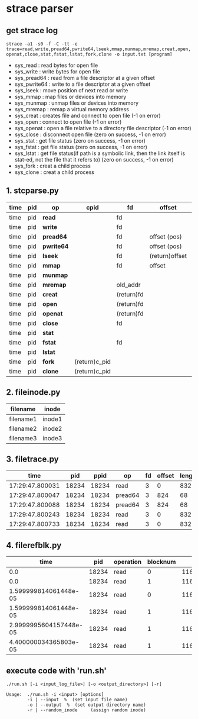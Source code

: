 # strace parser

## get strace log
`strace -a1 -s0 -f -C -tt -e trace=read,write,pread64,pwrite64,lseek,mmap,munmap,mremap,creat,open,openat,close,stat,fstat,lstat,fork,clone -o input.txt [program]`
* sys\_read : read bytes for open file<br>
* sys\_write : write bytes for open file<br>
* sys\_pread64 : read from a file descriptor at a given offset<br>
* sys\_pwrite64 : write to a file descriptor at a given offset<br>
* sys\_lseek : move position of next read or write<br>
* sys\_mmap : map files or devices into memory<br>
* sys\_munmap : unmap files or devices into memory<br>
* sys\_mremap : remap a virtual memory address<br>
* sys\_creat : creates file and connect to open file (-1 on error)<br>
* sys\_open : connect to open file (-1 on error)<br>
* sys\_openat : open a file relative to a directory file descriptor (-1 on error)<br>
* sys\_close : disconnect open file (zero on success, -1 on error)<br>
* sys\_stat : get file status (zero on success, -1 on error)<br>
* sys\_fstat : get file status (zero on success, -1 on error)<br>
* sys\_lstat : get file status(if path is a symbolic link, then the link itself is stat-ed, not the file that it refers to) (zero on success, -1 on error)<br>
* sys\_fork : creat a child process<br>
* sys\_clone : creat a child process<br>

## 1. stcparse.py
**time** | **pid** | **op** | **cpid** | **fd** | **offset** | **length** | **mem\_addr** | **filename** | **inode**
---- | ---- | ---- | ---- | ---- | ---- | ---- | ---- | ---- | ----
time | pid | **read** | | fd | | (return)count | | | |
time | pid | **write** | | fd | | (return)count | | | |
time | pid | **pread64** | | fd | offset (pos) | (return)count | | | |
time | pid | **pwrite64** | | fd | offset (pos) | (return)count | | | |
time | pid | **lseek** | | fd | (return)offset | | | |
time | pid | **mmap** | | fd | offset | length | (return)addr | |
time | pid | **munmap** | | | | length | addr | |
time | pid | **mremap** | | old\_addr | | new\_len | (return)new\_addr | |
time | pid | **creat** | | (return)fd | | | | \*pathname |
time | pid | **open** | | (return)fd | | | | \*filename |
time | pid | **openat** | | (return)fd | | | | \*pathname |
time | pid | **close** | | fd | | | | | |
time | pid | **stat** | | | | | | \*path | st\_ino |
time | pid | **fstat** | | fd | | | | | st\_ino |
time | pid | **lstat** | | | | | | \*path | st\_ino |
time | pid | **fork** | (return)c\_pid | | | | | | |
time | pid | **clone** | (return)c\_pid | | | | | | |

## 2. fileinode.py
**filename** | **inode**
---- | ----
filename1 | inode1
filename2 | inode2
filename3 | inode3

## 3. filetrace.py
**time** | **pid** | **ppid** | **op** | **fd** | **offset** | **length** | **inode**
---- | ---- | ---- | ---- | ---- | ---- | ---- | ----
17:29:47.800031 | 18234 | 18234 | read | 3 | 0 | 832 | 169103596144
17:29:47.800047 | 18234 | 18234 | pread64 | 3 | 824 | 68 | 169103596144
17:29:47.800088 | 18234 | 18234 | pread64 | 3 | 824 | 68 | 169103596144
17:29:47.800243 | 18234 | 18234 | read | 3 | 0 | 832 | 560396772133
17:29:47.800733 | 18234 | 18234 | read | 3 | 0 | 832 | 342931731962

## 4. filerefblk.py
**time** | **pid** | **operation** | **blocknum** | **inode** | **read\_blk** | **write\_blk**
---- | ---- | ---- | ---- | ---- | ---- | ----
0.0 | 18234 | read | 0 | 116957545747 | 0 | 
0.0 | 18234 | read | 1 | 116957545747 | 1 | 
1.599999814061448e-05 | 18234 | read | 0 | 116957545747 | 0 | 
1.599999814061448e-05 | 18234 | read | 1 | 116957545747 | 1 | 
2.9999995604157448e-05 | 18234 | read | 1 | 116957545747 | 1 | 
4.400000034365803e-05 | 18234 | read | 1 | 116957545747 | 1 | 

## execute code with 'run.sh'
`./run.sh [-i <input_log_file>] [-o <output_directory>] [-r]`

```
Usage:  ./run.sh -i <input> [options]
        -i | --input  %  (set input file name)
        -o | --output  %  (set output directory name)
        -r | --random_inode     (assign random inode)
```
